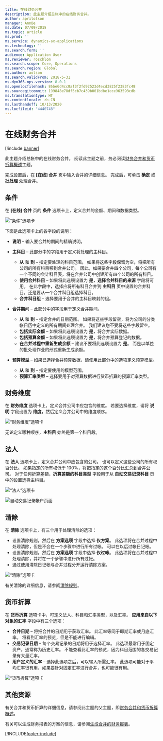 ```yaml
---
title: 在线财务合并
description: 此主题介绍总帐中的在线财务合并。
author: aprilolson
manager: AnnBe
ms.date: 07/09/2018
ms.topic: article
ms.prod: ''
ms.service: dynamics-ax-applications
ms.technology: ''
ms.search.form: ''
audience: Application User
ms.reviewer: roschlom
ms.search.scope: Core, Operations
ms.search.region: Global
ms.author: aolson
ms.search.validFrom: 2018-5-31
ms.dyn365.ops.version: 8.0.1
ms.openlocfilehash: 86be6d4cc0af3f2fd92523d4ecd3825f2383fc48
ms.sourcegitcommit: 199848e78df5cb7c439b001bdbe1ece963593cdb
ms.translationtype: HT
ms.contentlocale: zh-CN
ms.lasthandoff: 10/13/2020
ms.locfileid: "4440748"
---
```

# <a name="online-financial-consolidations"></a>在线财务合并

[!include [banner](../includes/banner.md)]

此主题介绍总帐中的在线财务合并。 阅读此主题之前，务必阅读[财务合并和货币折算概述](financial-consolidations-currency-translation.md)主题。

完成设置后，在 **[在线] 合并** 页中输入合并的详细信息。 完成后，可单击 **确定** 或 **批处理** 处理合并。

## <a name="criteria"></a>条件
在 **[在线] 合并** 页的 **条件** 选项卡上，定义合并的金额、期间和数据类型。

![“条件”选项卡](./media/criteria-consolidate-online.png "“条件”选项卡")

下面是此选项卡上的各字段的说明：

- **说明** – 输入要合并的期间的精确说明。
- **主科目** – 此部分中的字段用于定义将处理的主科目。

    - **从** 和 **到** – 指定要处理的科目范围。 如果将这些字段保留为空，将把所有公司的所有科目移到合并公司。 因此，如果要合并四个公司，每个公司有一个不同的会计科目表，将在合并公司中创建所有四个公司的所有科目。
    - **使用合并科目** – 如果将此选项设置为 **是**，**选择合并科目的来源** 字段将可用。 在此字段中，选择应将所有科目合并到 **主科目** 页中设置的合并科目，还是要从一个合并科目组选择科目。
    - **合并科目组** – 选择要用于合并的主科目映射的组。

- **合并期间** – 此部分中的字段用于定义合并期间。

    - **从** 和 **到** – 指定合并的日期范围。 如果将这些字段留空，将为公司的分类帐日历中定义的所有期间处理合并。 我们建议您不要将这些字段留空。
    - **包括实际金额** – 如果将此选项设置为 **是**，将合并实际数据。
    - **包括预算金额** – 如果将此选项设置为 **是**，将合并预算登记的数据。
    - **在合并过程中重新生成余额** – 建议不要将此选项设置为 **是**。 而是以单独的批处理作业的形式重新生成余额。

- **预算模型** – 如果已选择合并预算数据，请使用此部分中的选项定义预算模型。

    - **从** 和 **到** – 指定要使用的模型范围。
    - **预算汇率类型** – 选择要用于对预算数据进行货币折算的预算汇率类型。

## <a name="financial-dimensions"></a>财务维度
在 **财务维度** 选项卡上，定义合并公司中应包含的维度。 若要选择维度，请将 **说明** 字段设置为 **维度**，然后定义合并公司中的维度顺序。

![“财务维度”选项卡](./media/financial-dimensions-cons.png "“财务维度”选项卡")

无论定义哪种顺序，**主科目** 始终是第一个科目段。

## <a name="legal-entities"></a>法人
在 **法人** 选项卡上，定义合并公司中应包含的公司。 也可以定义这些公司的所有权百分比。 如果指定的所有权低于 100%，将把指定的这个百分比汇总到合并公司。 对于任何折算差额，**折算差额的科目类型** 字段用于从 **自动交易记录科目** 页中的设置选择主科目。

![“法人”选项卡](./media/legal-entities-cons.png "“法人”选项卡")

![自动交易记录帐户页面](./media/accounts-for-automatic-cons.png "自动交易记录帐户页面")

## <a name="elimination"></a>清除
在 **清除** 选项卡上，有三个用于处理清除的选项：

- 设置清除规则，然后在 **方案选项** 字段中选择 **仅方案**。 此选项将在合并过程中处理清除，但是不会在一个步骤中进行所有过帐。 可以在以后过帐日记帐。
- 设置清除规则，然后在 **方案选项** 字段中选择 **仅过帐**。 此选项将在合并过程中处理清除，并将在一个步骤中进行所有过帐。
- 通过使用清除日记帐与合并过程分开运行清除方案。

![“清除”选项卡](./media/elimination-cons-onl.png "“清除”选项卡")

有关清除的详细信息，请参阅[清除规则](./elimination-rules.md)。

## <a name="currency-translation"></a>货币折算
在 **货币折算** 选项卡中，可定义法人、科目和汇率类型，以及汇率。 **应用来自以下对象的汇率** 字段中有三个选项：

- **合并日期** – 将把合并的日期用于获取汇率。 此汇率等同于即期汇率或月底汇率。 将看到汇率的预览，但是不能进行编辑。
- **交易记录日期**  – 每个交易记录的日期将用于选择汇率。 此选项最常用于固定资产，通常称为历史汇率。 不能查看此汇率的预览，因为科目范围的各交易记录有大量汇率。
- **用户定义的汇率** – 选择此选项之后，可以输入所需汇率。 此选项可能对于平均汇率很有用，如果要针对固定汇率进行合并，也可能很有用。

![“货币折算”选项卡](./media/currency-translation-cons-online.png "“货币折算”选项卡")

## <a name="additional-resources"></a>其他资源

有关合并和货币折算的详细信息，请参阅此主题的父主题，即[财务合并和货币折算概述](./financial-consolidations-currency-translation.md)。

有关可以生成财务报表的方案的信息，请参阅[生成合并的财务报表](./generating-consolidated-financial-statements.md)。


[!INCLUDE[footer-include](../../includes/footer-banner.md)]